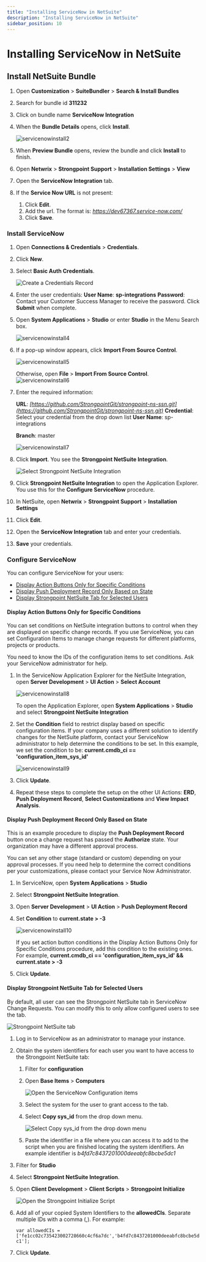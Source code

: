 ```yaml
---
title: "Installing ServiceNow in NetSuite"
description: "Installing ServiceNow in NetSuite"
sidebar_position: 10
---
```


# Installing ServiceNow in NetSuite

## Install NetSuite Bundle

1. Open **Customization** > **SuiteBundler** > **Search & Install Bundles**
2. Search for bundle id **311232**
3. Click on bundle name **ServiceNow Integration**
4. When the **Bundle Details** opens, click **Install**.

    ![servicenowinstall2](/images/platgovnetsuite/integrations/servicenowinstall2.webp)

5. When **Preview Bundle** opens, review the bundle and click **Install** to finish.
6. Open **Netwrix** > **Strongpoint Support** > **Installation Settings** > **View**
7. Open the **ServiceNow Integration** tab.
8. If the **Service Now URL** is not present:

    1. Click **Edit**.
    2. Add the url. The format is: _https://dev67367.service-now.com/_
    3. Click **Save**.

### Install ServiceNow

1. Open **Connections & Credentials** > **Credentials**.
2. Click **New**.
3. Select **Basic Auth Credentials**.

    ![Create a Credentials Record](/images/platgovnetsuite/integrations/servicenow_credentials_record.webp)

4. Enter the user credentials:
   **User Name**: **sp-integrations**
   **Password**: Contact your Customer Success Manager to receive the password.
   Click **Submit** when complete.
5. Open **System Applications** > **Studio** or enter **Studio** in the Menu Search box.

    ![servicenowinstall4](/images/platgovnetsuite/integrations/servicenowinstall4.webp)

6. If a pop-up window appears, click **Import From Source Control**.

    ![servicenowinstall5](/images/platgovnetsuite/integrations/servicenowinstall5.webp)

    Otherwise, open **File** > **Import From Source Control**.
    ![servicenowinstall6](/images/platgovnetsuite/integrations/servicenowinstall6.webp)

7. Enter the required information:

    **URL**:
    _[https://github.com/StrongpointGit/strongpoint-ns-ssn.git](https://github.com/StrongpointGit/strongpoint-ns-ssn.git)_
    **Credential**:
    Select your credential from the drop down list
    **User Name**: sp-integrations

    **Branch**: master

    ![servicenowinstall7](/images/platgovnetsuite/integrations/servicenowinstall7.webp)

8. Click **Import**. You see the **Strongpoint NetSuite Integration**.

    ![Select Strongpoint NetSuite Integration](/images/platgovnetsuite/integrations/servicenowinstall7-2.webp)

9. Click **Strongpoint NetSuite Integration** to open the Application Explorer. You use this for the
   **Configure ServiceNow** procedure.
10. In NetSuite, open **Netwrix** > **Strongpoint Support** > **Installation Settings**
11. Click **Edit**.
12. Open the **ServiceNow Integration** tab and enter your credentials.
13. **Save** your credentials.

### Configure ServiceNow

You can configure ServiceNow for your users:

- [Display Action Buttons Only for Specific Conditions](#display-action-buttons-only-for-specific-conditions)
- [Display Push Deployment Record Only Based on State](#display-push-deployment-record-only-based-on-state)
- [Display Strongpoint NetSuite Tab for Selected Users](#display-strongpoint-netsuite-tab-for-selected-users)

#### Display Action Buttons Only for Specific Conditions

You can set conditions on NetSuite integration buttons to control when they are displayed on
specific change records. If you use ServiceNow, you can set Configuration Items to manage change
requests for different platforms, projects or products.

You need to know the IDs of the configuration items to set conditions. Ask your ServiceNow
administrator for help.

1. In the ServiceNow Application Explorer for the NetSuite Integration, open **Server
   Development** > **UI Action** > **Select Account**

    ![servicenowinstall8](/images/platgovnetsuite/integrations/servicenowinstall8.webp)

    To open the Application Explorer, open **System Applications** > **Studio** and select
    **Strongpoint NetSuite Integration**

2. Set the **Condition** field to restrict display based on specific configuration items. If your
   company uses a different solution to identify changes for the NetSuite platform, contact your
   ServiceNow administrator to help determine the conditions to be set. In this example, we set the
   condition to be:
   **current.cmdb_ci == 'configuration_item_sys_id'**

    ![servicenowinstall9](/images/platgovnetsuite/integrations/servicenowinstall9.webp)

3. Click **Update**.
4. Repeat these steps to complete the setup on the other UI Actions: **ERD**, **Push Deployment
   Record**, **Select Customizations** and **View Impact Analysis**.

#### Display Push Deployment Record Only Based on State

This is an example procedure to display the **Push Deployment Record** button once a change request
has passed the **Authorize** state. Your organization may have a different approval process.

You can set any other stage (standard or custom) depending on your approval processes.
 If you need help to determine the correct conditions per your customizations, please contact your
Service Now Administrator.

1. In ServiceNow, open **System Applications** > **Studio**
2. Select **Strongpoint NetSuite Integration**.
3. Open **Server Development** > **UI Action** > **Push Deployment Record**
4. Set **Condition** to **current.state > -3**

    ![servicenowinstall10](/images/platgovnetsuite/integrations/servicenowinstall10.webp)

    If you set action button conditions in the Display Action Buttons Only for Specific Conditions
    procedure, add this condition to the existing ones. For example,
    **current.cmdb_ci == 'configuration_item_sys_id' && current.state > -3**

5. Click **Update**.

#### Display Strongpoint NetSuite Tab for Selected Users

By default, all user can see the Strongpoint NetSuite tab in ServiceNow Change Requests. You can
modify this to only allow configured users to see the tab.

![Strongpoint NetSuite tab](/images/platgovnetsuite/integrations/servicenow_tab.webp)

1. Log in to ServiceNow as an administrator to manage your instance.
2. Obtain the system identifiers for each user you want to have access to the Strongpoint NetSuite
   tab:

    1. Filter for **configuration**
    2. Open **Base Items** > **Computers**

        ![Open the ServiceNow Configuration items](/images/platgovnetsuite/integrations/servicenow_tab1.webp)

    3. Select the system for the user to grant access to the tab.
    4. Select **Copy sys_id** from the drop down menu.

        ![Select Copy sys_id from the drop down menu](/images/platgovnetsuite/integrations/servicenow_tab2.webp)

    5. Paste the identifier in a file where you can access it to add to the script when you are
       finished locating the system identifiers. An example identifier is
       _b4fd7c8437201000deeabfc8bcbe5dc1_

3. Filter for **Studio**
4. Select **Strongpoint NetSuite Integration**.
5. Open **Client Development** > **Client Scripts** > **Strongpoint Initialize**

    ![Open the Strongpoint Initialize Script](/images/platgovnetsuite/integrations/servicenow_tab3.webp)

6. Add all of your copied System Identifiers to the **allowedCIs**. Separate multiple IDs with a
   comma (,). For example:

    `var allowedCIs = ['fe1cc02c735423002728660c4cf6a7dc','b4fd7c8437201000deeabfc8bcbe5dc1'];`

7. Click **Update**.

